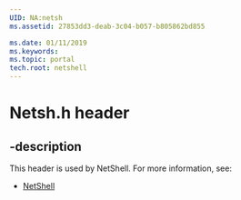 ```yaml
---
UID: NA:netsh
ms.assetid: 27853dd3-deab-3c04-b057-b805862bd855

ms.date: 01/11/2019
ms.keywords: 
ms.topic: portal
tech.root: netshell
---
```


# Netsh.h header


## -description


This header is used by NetShell. For more information, see:

- [NetShell](../_netshell/index.md)

